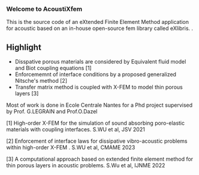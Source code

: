 ### Welcome to AcoustiXfem

This is the source code of an eXtended Finite Element Method application for acoustic based on an in-house open-source fem library called eXlibris.
.
## Highlight
* Disspative porous materials are considered by Equivalent fluid model and Biot coupling equations [1]
* Enforcememnt of interface conditions by a proposed generalized Nitsche's method [2]
* Transfer matrix method is coupled with X-FEM to model thin porous layers [3]

Most of work is done in Ecole Centrale Nantes for a Phd project supervised by Prof. G.LEGRAIN and Prof.O.Dazel

[1] High-order X-FEM for the simulation of sound absorbing poro-elastic materials with coupling interfaces. S.WU et al, JSV 2021

[2] Enforcement of interface laws for dissipative vibro-acoustic problems within high-order X-FEM . S.WU et al, CMAME 2023

[3] A computational approach based on extended finite element method for thin porous layers in acoustic problems. S.Wu et al, IJNME 2022
